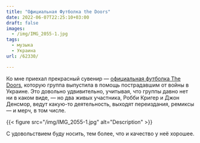 ```yaml
---
title: "Официальная Футболка the Doors"
date: 2022-06-07T22:25:10+03:00
draft: false
images:
  - /img/IMG_2055-1.jpg
tags:
  - музыка
  - Украина
url: /62330/

---
```

Ко мне приехал прекрасный сувенир — [официальная футболка The Doors](https://store.thedoors.com/collections/newest-additions/products/the-doors-logo-t-shirt-ukraine), которую группа выпустила в помощь пострадавшим от войны в Украине. Это довольно удвивительно, учитывая, что группы давно нет ни в каком виде, — но два живых участника, Робби Кригер и Джон Денсмор, ведут какую-то деятельность, выходят переиздания, ремиксы — и мерч, в том числе.

{{< figure src="/img/IMG_2055-1.jpg" alt="Description" >}}

С удовольствием буду носить, тем более, что и качество у неё хорошее.
<!--more-->